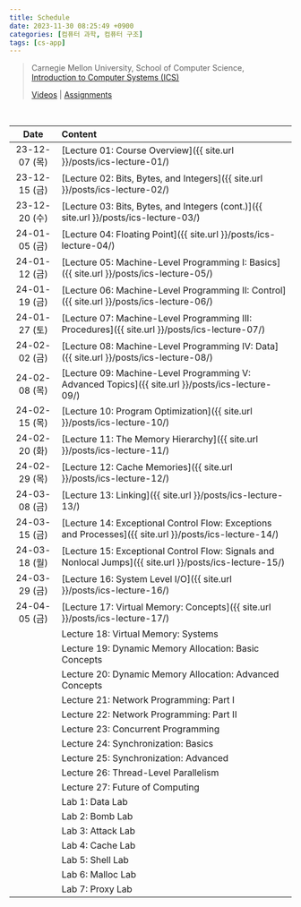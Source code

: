 ```yaml
---
title: Schedule
date: 2023-11-30 08:25:49 +0900
categories: [컴퓨터 과학, 컴퓨터 구조]
tags: [cs-app]
---
```


> Carnegie Mellon University, School of Computer Science,  
> [Introduction to Computer Systems (ICS)](https://www.cs.cmu.edu/afs/cs/academic/class/15213-s18/www/)
>
> [Videos](https://scs.hosted.panopto.com/Panopto/Pages/Sessions/List.aspx#folderID=%22b96d90ae-9871-4fae-91e2-b1627b43e25e%22) \| [Assignments](https://csapp.cs.cmu.edu/3e/labs.html)

<br>

|     Date      | Content                                                                                                  |
| :-----------: | :------------------------------------------------------------------------------------------------------- |
| 23-12-07 (목) | [Lecture 01: Course Overview]({{ site.url }}/posts/ics-lecture-01/)                                      |
| 23-12-15 (금) | [Lecture 02: Bits, Bytes, and Integers]({{ site.url }}/posts/ics-lecture-02/)                            |
| 23-12-20 (수) | [Lecture 03: Bits, Bytes, and Integers (cont.)]({{ site.url }}/posts/ics-lecture-03/)                    |
| 24-01-05 (금) | [Lecture 04: Floating Point]({{ site.url }}/posts/ics-lecture-04/)                                       |
| 24-01-12 (금) | [Lecture 05: Machine-Level Programming I: Basics]({{ site.url }}/posts/ics-lecture-05/)                  |
| 24-01-19 (금) | [Lecture 06: Machine-Level Programming II: Control]({{ site.url }}/posts/ics-lecture-06/)                |
| 24-01-27 (토) | [Lecture 07: Machine-Level Programming III: Procedures]({{ site.url }}/posts/ics-lecture-07/)            |
| 24-02-02 (금) | [Lecture 08: Machine-Level Programming IV: Data]({{ site.url }}/posts/ics-lecture-08/)                   |
| 24-02-08 (목) | [Lecture 09: Machine-Level Programming V: Advanced Topics]({{ site.url }}/posts/ics-lecture-09/)         |
| 24-02-15 (목) | [Lecture 10: Program Optimization]({{ site.url }}/posts/ics-lecture-10/)                                 |
| 24-02-20 (화) | [Lecture 11: The Memory Hierarchy]({{ site.url }}/posts/ics-lecture-11/)                                 |
| 24-02-29 (목) | [Lecture 12: Cache Memories]({{ site.url }}/posts/ics-lecture-12/)                                       |
| 24-03-08 (금) | [Lecture 13: Linking]({{ site.url }}/posts/ics-lecture-13/)                                              |
| 24-03-15 (금) | [Lecture 14: Exceptional Control Flow: Exceptions and Processes]({{ site.url }}/posts/ics-lecture-14/)   |
| 24-03-18 (월) | [Lecture 15: Exceptional Control Flow: Signals and Nonlocal Jumps]({{ site.url }}/posts/ics-lecture-15/) |
| 24-03-29 (금) | [Lecture 16: System Level I/O]({{ site.url }}/posts/ics-lecture-16/)                                     |
| 24-04-05 (금) | [Lecture 17: Virtual Memory: Concepts]({{ site.url }}/posts/ics-lecture-17/)                             |
|               | Lecture 18: Virtual Memory: Systems                                                                      |
|               | Lecture 19: Dynamic Memory Allocation: Basic Concepts                                                    |
|               | Lecture 20: Dynamic Memory Allocation: Advanced Concepts                                                 |
|               | Lecture 21: Network Programming: Part I                                                                  |
|               | Lecture 22: Network Programming: Part II                                                                 |
|               | Lecture 23: Concurrent Programming                                                                       |
|               | Lecture 24: Synchronization: Basics                                                                      |
|               | Lecture 25: Synchronization: Advanced                                                                    |
|               | Lecture 26: Thread-Level Parallelism                                                                     |
|               | Lecture 27: Future of Computing                                                                          |
|               | Lab 1: Data Lab                                                                                          |
|               | Lab 2: Bomb Lab                                                                                          |
|               | Lab 3: Attack Lab                                                                                        |
|               | Lab 4: Cache Lab                                                                                         |
|               | Lab 5: Shell Lab                                                                                         |
|               | Lab 6: Malloc Lab                                                                                        |
|               | Lab 7: Proxy Lab                                                                                         |
